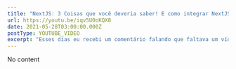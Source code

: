```yaml
---
title: "NextJS: 3 Coisas que você deveria saber! E como integrar NextJS com qualquer coisa"
url: https://youtu.be/iqv5U0oKQX8
date: 2021-05-28T03:00:00.000Z
postType: YOUTUBE_VIDEO
excerpt: "Esses dias eu recebi um comentário falando que faltava um vídeo mais introdutório sobre NextJS aqui no canal então chegou a hora! Nesse vídeo tem tudo o que você precisa saber pra começar, o potencial da ferramenta e quero inspirar VOCÊ! a fazer seu próximo projeto com esse framework React pronto pra produção!"
---
```


No content
